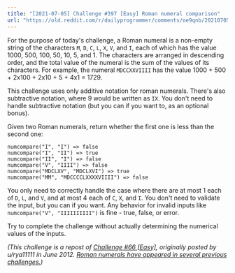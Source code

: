 ```yaml
---
title: "[2021-07-05] Challenge #397 [Easy] Roman numeral comparison"
url: "https://old.reddit.com/r/dailyprogrammer/comments/oe9qnb/20210705_challenge_397_easy_roman_numeral/"
---
```


For the purpose of today's challenge, a Roman numeral is a non-empty string of the characters `M`, `D`, `C`, `L`, `X`, `V`, and `I`, each of which has the value 1000, 500, 100, 50, 10, 5, and 1. The characters are arranged in descending order, and the total value of the numeral is the sum of the values of its characters. For example, the numeral `MDCCXXVIIII` has the value 1000 + 500 + 2x100 + 2x10 + 5 + 4x1 = 1729.

This challenge uses only additive notation for roman numerals. There's also subtractive notation, where 9 would be written as `IX`. You don't need to handle subtractive notation (but you can if you want to, as an optional bonus).

Given two Roman numerals, return whether the first one is less than the second one:

    numcompare("I", "I") => false
    numcompare("I", "II") => true
    numcompare("II", "I") => false
    numcompare("V", "IIII") => false
    numcompare("MDCLXV", "MDCLXVI") => true
    numcompare("MM", "MDCCCCLXXXXVIIII") => false

You only need to correctly handle the case where there are at most 1 each of `D`, `L`, and `V`, and at most 4 each of `C`, `X`, and `I`. You don't need to validate the input, but you can if you want. Any behavior for invalid inputs like `numcompare("V", "IIIIIIIIII")` is fine - true, false, or error.

Try to complete the challenge without actually determining the numerical values of the inputs.

*(This challenge is a repost of [Challenge #66 [Easy]](https://www.reddit.com/r/dailyprogrammer/comments/v89c4/6182012_challenge_66_easy/), originally posted by u/rya11111 in June 2012. [Roman numerals have appeared in several previous challenges.](https://www.reddit.com/r/dailyprogrammer/search/?q=roman%20numerals&source=recent&restrict_sr=1))*